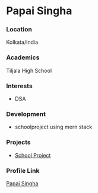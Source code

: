 # Papai Singha

### Location

Kolkata/India

### Academics

Tiljala High School

### Interests

- DSA

### Development

- schoolproject using mern stack

### Projects

- [School Project](papai004/schoolproject)

### Profile Link

[Papai Singha](https://github.com/papaihactober2k21)
